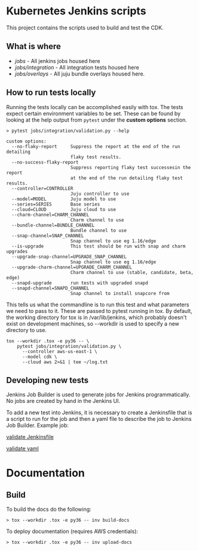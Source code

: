 # Kubernetes Jenkins scripts

This project contains the scripts used to build and test the CDK.

## What is where

 - *jobs* - All jenkins jobs housed here
 - *jobs/integration* - All integration tests housed here
 - *jobs/overlays* - All juju bundle overlays housed here.

## How to run tests locally

Running the tests locally can be accomplished easily with tox. The tests expect
certain environment variables to be set. These can be found by looking at the
help output from `pytest` under the **custom options** section.

```
> pytest jobs/integration/validation.py --help

custom options:
  --no-flaky-report     Suppress the report at the end of the run detailing
                        flaky test results.
  --no-success-flaky-report
                        Suppress reporting flaky test successesin the report
                        at the end of the run detailing flaky test results.
  --controller=CONTROLLER
                        Juju controller to use
  --model=MODEL         Juju model to use
  --series=SERIES       Base series
  --cloud=CLOUD         Juju cloud to use
  --charm-channel=CHARM_CHANNEL
                        Charm channel to use
  --bundle-channel=BUNDLE_CHANNEL
                        Bundle channel to use
  --snap-channel=SNAP_CHANNEL
                        Snap channel to use eg 1.16/edge
  --is-upgrade          This test should be run with snap and charm upgrades
  --upgrade-snap-channel=UPGRADE_SNAP_CHANNEL
                        Snap channel to use eg 1.16/edge
  --upgrade-charm-channel=UPGRADE_CHARM_CHANNEL
                        Charm channel to use (stable, candidate, beta, edge)
  --snapd-upgrade       run tests with upgraded snapd
  --snapd-channel=SNAPD_CHANNEL
                        Snap channel to install snapcore from
```

This tells us what the commandline is to run this test and what parameters we
need to pass to it. These are passed to pytest running in tox. By default, the
working directory for tox is in /var/lib/jenkins, which probably doesn't exist
on development machines, so --workdir is used to specify a new directory to use.

```
tox --workdir .tox -e py36 -- \
    pytest jobs/integration/validation.py \
      --controller aws-us-east-1 \
      --model cdk \
      --cloud aws 2>&1 | tee ~/log.txt
```

## Developing new tests

Jenkins Job Builder is used to generate jobs for Jenkins programmatically. No
jobs are created by hand in the Jenkins UI.

To add a new test into Jenkins, it is necessary to create a Jenkinsfile that is
a script to run for the job and then a yaml file to describe the job to Jenkins
Job Builder. Example job:

[validate Jenkinsfile](https://github.com/juju-solutions/kubernetes-jenkins/blob/master/jobs/validate/Jenkinsfile)

[validate yaml](https://github.com/juju-solutions/kubernetes-jenkins/blob/master/jobs/validate.yaml)


# Documentation

## Build

To build the docs do the following:

```
> tox --workdir .tox -e py36 -- inv build-docs
```

To deploy documentation (requires AWS credentials):

```
> tox --workdir .tox -e py36 -- inv upload-docs
```



